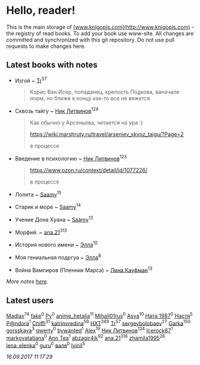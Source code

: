 # Hello, reader!
This is the main storage of [www.knigopis.com](http://www.knigopis.com) - the registry of read books.
To add your book use www-site. All changes are committed and synchronized with this git repository.
Do not use pull requests to make changes here.


## Latest books with notes
* Изгой ~ [Tr](users/122/12282474-vkontakte)<sup>57</sup>
    > Корис Ван Исер, попаданец, крепость Подкова, ваначале норм, но ближе к концу как-то все не вяжется

* Сквозь тайгу ~ [Ник Литвинов](users/241/241974816-vkontakte)<sup>124</sup>
    > Как обычно у Арсеньева, читается на ура :)
    > 
    > https://wiki.marshruty.ru/travel/arseniev_skvoz_taigu/?Page=2
    > 
    > в процессе

* Введение в психологию ~ [Ник Литвинов](users/241/241974816-vkontakte)<sup>123</sup>
    > https://www.ozon.ru/context/detail/id/1077226/
    > 
    > в процессе

* Лолита ~ [Saamy](users/115/115226508-vkontakte)<sup>15</sup>

* Старик и море ~ [Saamy](users/115/115226508-vkontakte)<sup>14</sup>

* Учение Дона Хуана ~ [Saamy](users/115/115226508-vkontakte)<sup>13</sup>

* Морфий. ~ [ana.21](users/107/107655526900000657481-google)<sup>313</sup>

* История нового имени ~ [Элла](users/100/1002037069862545-facebook)<sup>10</sup>

* Моя гениальная подргуа ~ [Элла](users/100/1002037069862545-facebook)<sup>8</sup>

* Война Вампиров (Пленник Марса) ~ [Лина Кауфман](users/143/143278479-vkontakte)<sup>13</sup>


_More notes [here](latest_books_with_notes.md)._


## Latest users
[Madlax](users/158/158304782-vkontakte)<sup>74</sup> 
[fake](users/377/377249771-vkontakte)<sup>0</sup> 
[Ру](users/622/62264231-vkontakte)<sup>0</sup> 
[anime_hetalia](users/137/137961387-vkontakte)<sup>11</sup> 
[Mihail01rus](users/105/105729661373202631037-google)<sup>0</sup> 
[Asya](users/111/111688198065279912162-google)<sup>10</sup> 
[Ната 1987](users/283/283971510-vkontakte)<sup>0</sup> 
[Настя](users/172/172783956-vkontakte)<sup>5</sup> 
[P@ndora](users/366/36633162-vkontakte)<sup>1</sup> 
[Chiffi](users/105/105831994080785626680-google)<sup>31</sup> 
[katrinvredina](users/233/2336755-vkontakte)<sup>59</sup> 
[HXT](users/100/100002563462782-facebook)<sup>269</sup> 
[Tr](users/122/12282474-vkontakte)<sup>57</sup> 
[sergeybolobaev](users/379/37918255-vkontakte)<sup>27</sup> 
[Garka](users/115/115753719718250012620-google)<sup>150</sup> 
[gorsskaya](users/324/324985634-vkontakte)<sup>3</sup> 
[qwerty](users/110/110890489735241405173-google)<sup>0</sup> 
[bywanted](users/150/150764957-vkontakte)<sup>1</sup> 
[Alex](users/106/106644083867140961454-google)<sup>19</sup> 
[Ник Литвинов](users/241/241974816-vkontakte)<sup>124</sup> 
[Icerock87](users/227/227437659-vkontakte)<sup>1</sup> 
[markovatatiana](users/749/74947941-vkontakte)<sup>0</sup> 
[Ann Tea](users/136/136502672-vkontakte)<sup>1</sup> 
[abzagir4ik](users/362/3621623-vkontakte)<sup>92</sup> 
[ana.21](users/107/107655526900000657481-google)<sup>316</sup> 
[zhamila1995](users/436/43615118-vkontakte)<sup>26</sup> 
[lena_elenka](users/913/91377748-vkontakte)<sup>0</sup> 
[guru](users/100/100000628715277-facebook)<sup>0</sup> 
[валя](users/523/523518851324327-facebook)<sup>0</sup> 
[lyinil](users/345/3458212-vkontakte)<sup>5</sup> 


_16.09.2017 11:17:29_
